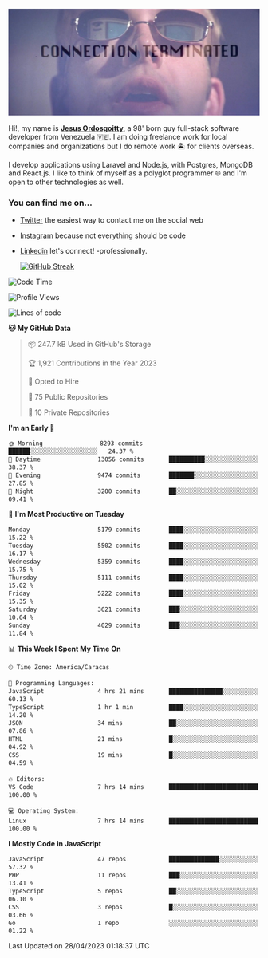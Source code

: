 ![hackers movie reference](./disconnected.jpg)

Hi!, my name is [**Jesus Ordosgoitty**](https://jodaz.xyz), a 98' born guy full-stack software developer from Venezuela 🇻🇪. I am doing freelance work for local companies and organizations but I do remote work 🏝️ for clients overseas. 

I develop applications using Laravel and Node.js, with Postgres, MongoDB and React.js. I like to think of myself as a polyglot programmer 🌐 and I'm open to other technologies as well.

### You can find me on...

- [Twitter](https://twitter.com/jodaz_) the easiest way to contact me on the social web
- [Instagram](https://instagram.com/jodaz_) because not everything should be code
- [Linkedin](https://linkedin.com/in/jodaz) let's connect! -professionally.


    [![GitHub Streak](https://streak-stats.demolab.com?user=jodaz&theme=tokyonight)](https://git.io/streak-stats)

<!--START_SECTION:waka-->
![Code Time](http://img.shields.io/badge/Code%20Time-3%2C865%20hrs%206%20mins-blue)

![Profile Views](http://img.shields.io/badge/Profile%20Views-14-blue)

![Lines of code](https://img.shields.io/badge/From%20Hello%20World%20I%27ve%20Written-97.9%20million%20lines%20of%20code-blue)

**🐱 My GitHub Data** 

> 📦 247.7 kB Used in GitHub's Storage 
 > 
> 🏆 1,921 Contributions in the Year 2023
 > 
> 💼 Opted to Hire
 > 
> 📜 75 Public Repositories 
 > 
> 🔑 10 Private Repositories 
 > 
**I'm an Early 🐤** 

```text
🌞 Morning                8293 commits        ██████░░░░░░░░░░░░░░░░░░░   24.37 % 
🌆 Daytime                13056 commits       ██████████░░░░░░░░░░░░░░░   38.37 % 
🌃 Evening                9474 commits        ███████░░░░░░░░░░░░░░░░░░   27.85 % 
🌙 Night                  3200 commits        ██░░░░░░░░░░░░░░░░░░░░░░░   09.41 % 
```
📅 **I'm Most Productive on Tuesday** 

```text
Monday                   5179 commits        ████░░░░░░░░░░░░░░░░░░░░░   15.22 % 
Tuesday                  5502 commits        ████░░░░░░░░░░░░░░░░░░░░░   16.17 % 
Wednesday                5359 commits        ████░░░░░░░░░░░░░░░░░░░░░   15.75 % 
Thursday                 5111 commits        ████░░░░░░░░░░░░░░░░░░░░░   15.02 % 
Friday                   5222 commits        ████░░░░░░░░░░░░░░░░░░░░░   15.35 % 
Saturday                 3621 commits        ███░░░░░░░░░░░░░░░░░░░░░░   10.64 % 
Sunday                   4029 commits        ███░░░░░░░░░░░░░░░░░░░░░░   11.84 % 
```


📊 **This Week I Spent My Time On** 

```text
🕑︎ Time Zone: America/Caracas

💬 Programming Languages: 
JavaScript               4 hrs 21 mins       ███████████████░░░░░░░░░░   60.13 % 
TypeScript               1 hr 1 min          ████░░░░░░░░░░░░░░░░░░░░░   14.20 % 
JSON                     34 mins             ██░░░░░░░░░░░░░░░░░░░░░░░   07.86 % 
HTML                     21 mins             █░░░░░░░░░░░░░░░░░░░░░░░░   04.92 % 
CSS                      19 mins             █░░░░░░░░░░░░░░░░░░░░░░░░   04.59 % 

🔥 Editors: 
VS Code                  7 hrs 14 mins       █████████████████████████   100.00 % 

💻 Operating System: 
Linux                    7 hrs 14 mins       █████████████████████████   100.00 % 
```

**I Mostly Code in JavaScript** 

```text
JavaScript               47 repos            ██████████████░░░░░░░░░░░   57.32 % 
PHP                      11 repos            ███░░░░░░░░░░░░░░░░░░░░░░   13.41 % 
TypeScript               5 repos             ██░░░░░░░░░░░░░░░░░░░░░░░   06.10 % 
CSS                      3 repos             █░░░░░░░░░░░░░░░░░░░░░░░░   03.66 % 
Go                       1 repo              ░░░░░░░░░░░░░░░░░░░░░░░░░   01.22 % 
```




 Last Updated on 28/04/2023 01:18:37 UTC
<!--END_SECTION:waka-->

